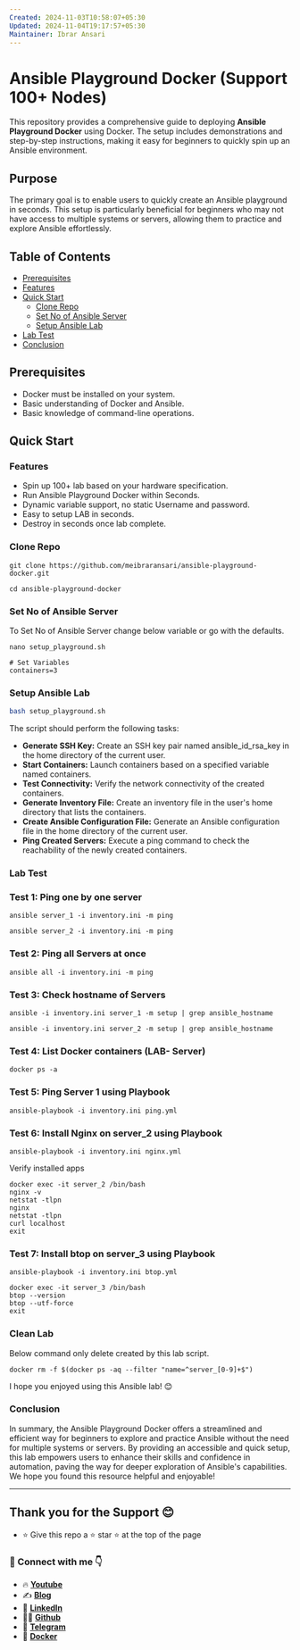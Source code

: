 ```yaml
---
Created: 2024-11-03T10:58:07+05:30
Updated: 2024-11-04T19:17:57+05:30
Maintainer: Ibrar Ansari
---
```

# Ansible Playground Docker (Support 100+ Nodes)
This repository provides a comprehensive guide to deploying **Ansible Playground Docker** using Docker. The setup includes demonstrations and step-by-step instructions, making it easy for beginners to quickly spin up an Ansible environment.
## Purpose

The primary goal is to enable users to quickly create an Ansible playground in seconds. This setup is particularly beneficial for beginners who may not have access to multiple systems or servers, allowing them to practice and explore Ansible effortlessly.

## Table of Contents

- [Prerequisites](#prerequisites)
- [Features](#Features)
- [Quick Start](#quick-start)
	- [Clone Repo](#Clone-Repo)
	- [Set No of Ansible Server](#Set-No-of-Ansible-Server)
	- [Setup Ansible Lab](#Setup-Ansible-Lab)
- [Lab Test](#Lab-Test)
- [Conclusion](#Conclusion)

## Prerequisites
- Docker must be installed on your system.
- Basic understanding of Docker and Ansible.
- Basic knowledge of command-line operations.
## Quick Start
### Features
- Spin up 100+ lab based on your hardware specification.
- Run Ansible Playground Docker within Seconds.
- Dynamic variable support, no static Username and password.
- Easy to setup LAB in seconds.
- Destroy in seconds once lab complete.
### Clone Repo

```
git clone https://github.com/meibraransari/ansible-playground-docker.git
```

```
cd ansible-playground-docker
```
### Set No of Ansible Server

To Set No of Ansible Server change below variable or go with the defaults.
```
nano setup_playground.sh
```

```
# Set Variables
containers=3
```

### Setup Ansible Lab
```sh
bash setup_playground.sh
```

The script should perform the following tasks:
- **Generate SSH Key:** Create an SSH key pair named ansible_id_rsa_key in the home directory of the current user.
- **Start Containers:** Launch containers based on a specified variable named containers.
- **Test Connectivity:** Verify the network connectivity of the created containers.
- **Generate Inventory File:** Create an inventory file in the user's home directory that lists the containers.
- **Create Ansible Configuration File:** Generate an Ansible configuration file in the home directory of the current user.
- **Ping Created Servers:** Execute a ping command to check the reachability of the newly created containers.
### Lab Test

### Test 1: Ping one by one server
```
ansible server_1 -i inventory.ini -m ping
```

```
ansible server_2 -i inventory.ini -m ping
```

### Test 2: Ping all Servers at once
```
ansible all -i inventory.ini -m ping
```

### Test 3: Check hostname of Servers

```
ansible -i inventory.ini server_1 -m setup | grep ansible_hostname
```
```
ansible -i inventory.ini server_2 -m setup | grep ansible_hostname
```

### Test 4: List Docker containers (LAB- Server)
```
docker ps -a
```

### Test 5: Ping Server 1 using Playbook
```
ansible-playbook -i inventory.ini ping.yml
```

### Test 6: Install Nginx on server_2 using Playbook
```
ansible-playbook -i inventory.ini nginx.yml
```

Verify installed apps
```
docker exec -it server_2 /bin/bash
nginx -v
netstat -tlpn
nginx 
netstat -tlpn
curl localhost
exit
```

### Test 7: Install btop on server_3 using Playbook
```
ansible-playbook -i inventory.ini btop.yml
```

```
docker exec -it server_3 /bin/bash
btop --version
btop --utf-force
exit
```

### Clean Lab
Below command only delete created by this lab script.

```
docker rm -f $(docker ps -aq --filter "name=^server_[0-9]+$")
```
I hope you enjoyed using this Ansible lab! 😊
### Conclusion
In summary, the Ansible Playground Docker offers a streamlined and efficient way for beginners to explore and practice Ansible without the need for multiple systems or servers. By providing an accessible and quick setup, this lab empowers users to enhance their skills and confidence in automation, paving the way for deeper exploration of Ansible's capabilities. We hope you found this resource helpful and enjoyable!

---
## Thank you for the Support 😊
- ⭐ Give this repo a ⭐ star ⭐ at the top of the page
### 💼 Connect with me 👇

- 🔥 [**Youtube**](https://www.youtube.com/@DevOpsinAction?sub_confirmation=1)
- ✍ [**Blog**](https://ibraransari.blogspot.com/)
- 💼 [**LinkedIn**](https://www.linkedin.com/in/ansariibrar/)
- 👨‍💻 [**Github**](https://github.com/meibraransari?tab=repositories)
- 💬 [**Telegram**](https://t.me/DevOpsinActionTelegram)
- 🐳 [**Docker**](https://hub.docker.com/u/ibraransaridocker)
